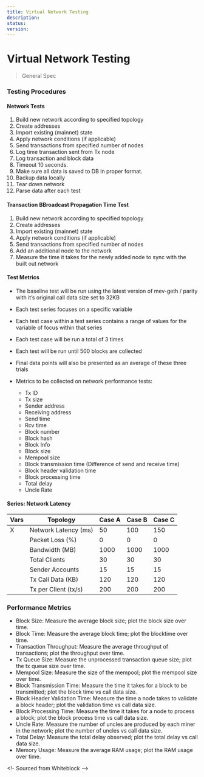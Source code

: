 ```yaml
---
title: Virtual Network Testing
description:
status:
version:
---
```


# Virtual Network Testing

> General Spec

### Testing Procedures

#### Network Tests

1.  Build new network according to specified topology
2.  Create addresses
3.  Import existing (mainnet) state
4.  Apply network conditions (if applicable)
5.  Send transactions from specified number of nodes
6.  Log time transaction sent from Tx node
7.  Log transaction and block data
8.  Timeout 10 seconds.
9.  Make sure all data is saved to DB in proper format.
10. Backup data locally
11. Tear down network
12. Parse data after each test

#### Transaction BBroadcast Propagation Time Test

1.  Build new network according to specified topology
2.  Create addresses
3.  Import existing (mainnet) state
4.  Apply network conditions (if applicable)
5.  Send transactions from specified number of nodes
6.  Add an additional node to the network
7.  Measure the time it takes for the newly added node to sync with the built out network

#### Test Metrics

- The baseline test will be run using the latest version of mev-geth / parity with it’s original call data size set to 32KB
- Each test series focuses on a specific variable
- Each test case within a test series contains a range of values for the variable of focus within that series
- Each test case will be run a total of 3 times
- Each test will be run until 500 blocks are collected
- Final data points will also be presented as an average of these three trials
- Metrics to be collected on network performance tests:

  - Tx ID
  - Tx size
  - Sender address
  - Receiving address
  - Send time
  - Rcv time
  - Block number
  - Block hash
  - Block Info
  - Block size
  - Mempool size
  - Block transmission time (Difference of send and receive time)
  - Block header validation time
  - Block processing time
  - Total delay
  - Uncle Rate

#### Series: Network Latency

| Vars | Topology             | Case A | Case B | Case C |
| ---- | -------------------- | ------ | ------ | ------ |
| X    | Network Latency (ms) | 50     | 100    | 150    |
|      | Packet Loss (%)      | 0      | 0      | 0      |
|      | Bandwidth (MB)       | 1000   | 1000   | 1000   |
|      | Total Clients        | 30     | 30     | 30     |
|      | Sender Accounts      | 15     | 15     | 15     |
|      | Tx Call Data (KB)    | 120    | 120    | 120    |
|      | Tx per Client (tx/s) | 200    | 200    | 200    |

### Performance Metrics

- Block Size: Measure the average block size; plot the block size over time.
- Block Time: Measure the average block time; plot the blocktime over time.
- Transaction Throughput: Measure the average throughput of transactions; plot the throughput over time.
- Tx Queue Size: Measure the unprocessed transaction queue size; plot the tx queue size over time.
- Mempool Size: Measure the size of the mempool; plot the mempool size over time.
- Block Transmission Time: Measure the time it takes for a block to be transmitted; plot the block time vs call data size.
- Block Header Validation Time: Measure the time a node takes to validate a block header; plot the validation time vs call data size.
- Block Processing Time: Measure the time it takes for a node to process a block; plot the block process time vs call data size.
- Uncle Rate: Measure the number of uncles are produced by each miner in the network; plot the number of uncles vs call data size.
- Total Delay: Measure the total delay observed; plot the total delay vs call data size.
- Memory Usage: Measure the average RAM usage; plot the RAM usage over time.

<!- Sourced from Whiteblock -->

